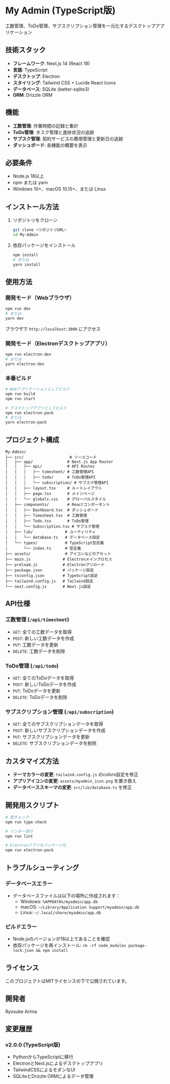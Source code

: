# My Admin (TypeScript版)

工数管理、ToDo管理、サブスクリプション管理を一元化するデスクトップアプリケーション

## 技術スタック

- **フレームワーク**: Next.js 14 (React 18)
- **言語**: TypeScript
- **デスクトップ**: Electron
- **スタイリング**: Tailwind CSS + Lucide React Icons
- **データベース**: SQLite (better-sqlite3)
- **ORM**: Drizzle ORM

## 機能

- **工数管理**: 作業時間の記録と集計
- **ToDo管理**: タスク管理と進捗状況の追跡
- **サブスク管理**: 契約サービスの費用管理と更新日の追跡
- **ダッシュボード**: 各機能の概要を表示

## 必要条件

- Node.js 18以上
- npm または yarn
- Windows 10+、macOS 10.15+、または Linux

## インストール方法

1. リポジトリをクローン
   ```bash
   git clone <リポジトリURL>
   cd My-Admin
   ```

2. 依存パッケージをインストール
   ```bash
   npm install
   # または
   yarn install
   ```

## 使用方法

### 開発モード（Webブラウザ）

```bash
npm run dev
# または
yarn dev
```

ブラウザで `http://localhost:3000` にアクセス

### 開発モード（Electronデスクトップアプリ）

```bash
npm run electron-dev
# または
yarn electron-dev
```

### 本番ビルド

```bash
# Webアプリケーションとしてビルド
npm run build
npm run start

# デスクトップアプリとしてビルド
npm run electron-pack
# または
yarn electron-pack
```

## プロジェクト構成

```
My-Admin/
├── src/                    # ソースコード
│   ├── app/               # Next.js App Router
│   │   ├── api/           # API Routes
│   │   │   ├── timesheet/ # 工数管理API
│   │   │   ├── todo/      # ToDo管理API
│   │   │   └── subscription/ # サブスク管理API
│   │   ├── layout.tsx     # ルートレイアウト
│   │   ├── page.tsx       # メインページ
│   │   └── globals.css    # グローバルスタイル
│   ├── components/        # Reactコンポーネント
│   │   ├── Dashboard.tsx  # ダッシュボード
│   │   ├── Timesheet.tsx  # 工数管理
│   │   ├── Todo.tsx       # ToDo管理
│   │   └── Subscription.tsx # サブスク管理
│   ├── lib/              # ユーティリティ
│   │   └── database.ts   # データベース設定
│   └── types/            # TypeScript型定義
│       └── index.ts      # 型定義
├── assets/               # アイコンなどのアセット
├── main.js              # Electronメインプロセス
├── preload.js           # Electronプリロード
├── package.json         # パッケージ設定
├── tsconfig.json        # TypeScript設定
├── tailwind.config.js   # Tailwind設定
└── next.config.js       # Next.js設定
```

## API仕様

### 工数管理 (`/api/timesheet`)
- `GET`: 全ての工数データを取得
- `POST`: 新しい工数データを作成
- `PUT`: 工数データを更新
- `DELETE`: 工数データを削除

### ToDo管理 (`/api/todo`)
- `GET`: 全てのToDoデータを取得
- `POST`: 新しいToDoデータを作成
- `PUT`: ToDoデータを更新
- `DELETE`: ToDoデータを削除

### サブスクリプション管理 (`/api/subscription`)
- `GET`: 全てのサブスクリプションデータを取得
- `POST`: 新しいサブスクリプションデータを作成
- `PUT`: サブスクリプションデータを更新
- `DELETE`: サブスクリプションデータを削除

## カスタマイズ方法

- **テーマカラーの変更**: `tailwind.config.js` のcolors設定を修正
- **アプリアイコンの変更**: `assets/myadmin_icon.png` を置き換え
- **データベーススキーマの変更**: `src/lib/database.ts` を修正

## 開発用スクリプト

```bash
# 型チェック
npm run type-check

# リンター実行
npm run lint

# Electronアプリをパッケージ化
npm run electron-pack
```

## トラブルシューティング

### データベースエラー
- データベースファイルは以下の場所に作成されます：
  - Windows: `%APPDATA%/myadmin/app.db`
  - macOS: `~/Library/Application Support/myadmin/app.db`
  - Linux: `~/.local/share/myadmin/app.db`

### ビルドエラー
- Node.jsのバージョンが18以上であることを確認
- 依存パッケージを再インストール: `rm -rf node_modules package-lock.json && npm install`

## ライセンス

このプロジェクトはMITライセンスの下で公開されています。

## 開発者

Ryosuke Arima

## 変更履歴

### v2.0.0 (TypeScript版)
- PythonからTypeScriptに移行
- ElectronとNext.jsによるデスクトップアプリ
- TailwindCSSによるモダンなUI
- SQLiteとDrizzle ORMによるデータ管理 